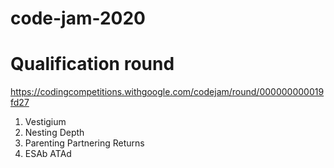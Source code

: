 # code-jam-2020

# Qualification round

https://codingcompetitions.withgoogle.com/codejam/round/000000000019fd27

1. Vestigium
2. Nesting Depth
3. Parenting Partnering Returns
4. ESAb ATAd
